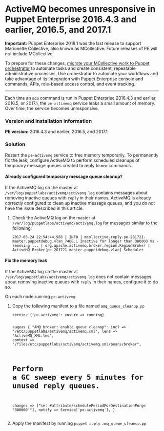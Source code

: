 # ActiveMQ becomes unresponsive in Puppet Enterprise 2016.4.3 and earlier, 2016.5, and 2017.1
<p><strong>Important:</strong> Puppet Enterprise 2018.1 was the last release to support Marionette Collective, also known as MCollective. Future releases of PE will not include MCollective. </p>
<p>To prepare for these changes, <a title="Migrate MCollective" href="https://github.com/puppetlabs/docs-archive/blob/main/pe/2018.1/migrating_from_mcollective_to_orchestrator.md">migrate your MCollective work to Puppet orchestrator</a> to automate tasks and create consistent, repeatable administrative processes. Use orchestrator to automate your workflows and take advantage of its integration with Puppet Enterprise console and commands, APIs, role-based access control, and event tracking.</p>
<hr>
<p>Each time an <code>mco</code> command is run in Puppet Enterprise 2016.4.3 and earlier, 2016.5, or 2017.1, the <code>pe-activemq</code> service leaks a small amount of memory. Over time, the service becomes unresponsive.</p>
<h3 id="version-and-installation-information">Version and installation information</h3>
<p><strong>PE version:</strong> 2016.4.3 and earlier, 2016.5, and 2017.1</p>
<h3 id="solution">Solution</h3>
<p>Restart the <code>pe-activemq</code> service to free memory temporarily. To permanently fix the leak, configure ActiveMQ to perform scheduled cleanups of temporary message queues created to reply to <code>mco</code> commands.</p>
<h4 id="already-configured-temporary-message-queue-cleanup">Already configured temporary message queue cleanup?</h4>
<p>If the ActiveMQ log on the master at <code>/var/log/puppetlabs/activemq/activemq.log</code> contains messages about removing inactive queues with <code>reply</code> in their names, ActiveMQ is already correctly configured to clean up inactive message queues, and you do not have the issue described in this article.</p>
<ol style="list-style-type: decimal;">
<li>
<p>Check the ActiveMQ log on the master at <code>/var/log/puppetlabs/activemq/activemq.log</code> for messages similar to the following:</p>
<p><code>2017-05-24 22:54:44,988 | INFO | mcollective.reply.pe-201721-master.puppetdebug.vlan_7408.1 Inactive for longer than 300000 ms - removing ... | org.apache.activemq.broker.region.RegionBroker | ActiveMQ Broker[pe-201721-master.puppetdebug.vlan] Scheduler</code></p>
</li>
</ol>
<h4 id="fix-the-memory-leak">Fix the memory leak</h4>
<p>If the ActiveMQ log on the master at <code>/var/log/puppetlabs/activemq/activemq.log</code> does not contain messages about removing inactive queues with <code>reply</code> in their names, configure it to do so.</p>
<p>On each node running <code>pe-activemq</code>:</p>
<ol style="list-style-type: decimal;">
<li>
<p>Copy the following manifest to a file named <code>amq_queue_cleanup.pp</code></p>
<pre><code>service {'pe-activemq': ensure =&gt; running}

augeas { "AMQ broker: enable queue cleanup":
  incl    =&gt; '/etc/puppetlabs/activemq/activemq.xml',
  lens    =&gt; 'ActiveMQ_XML.lns',
  context =&gt; "/files/etc/puppetlabs/activemq/activemq.xml/beans/broker",
  # Perform a GC sweep every 5 minutes for unused reply queues.
  changes =&gt; ["set #attribute/schedulePeriodForDestinationPurge '300000'"],
  notify  =&gt; Service['pe-activemq'],
}</code></pre>
</li>
<li>
<p>Apply the manifest by running <code>puppet apply amq_queue_cleanup.pp</code></p>
</li>
</ol>
